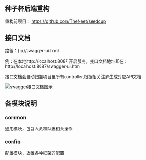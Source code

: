## 种子杯后端重构

重构前项目： https://github.com/TheNeet/seedcup

## 接口文档

路径：{ip}/swagger-ui.html

例：在本地http://localhost:8087 开启服务，接口文档地址即在：http://localhost:8087/swagger-ui.html

接口文档会自动扫描项目里所有controller,根据相关注解生成对应API文档

![swagger接口文档图示](http://image-holdice.test.upcdn.net/image-res/2BEB8BD5-B7E0-498B-9ED8-D0B588C773FD.png)

## 各模块说明

### common

通用模块，包含人员和队伍相关操作

### config

配置模块，放置各种框架的配置